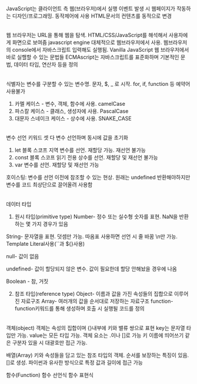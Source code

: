 ######
JavaScript는 클라이언트 측 웹(브라우저)에서 실행
이벤트 발생 시 웹페이지가 작동하는 디자인/프로그래밍. 동작제어에 사용
HTML문서의 컨텐츠를 동적으로 변경

######
웹 브라우저는 URL을 통해 웹을 탐색. HTML/CSS/JavaScript를 해석해서 사용자에게
화면으로 보여줌
javascript engine 대체적으로 웹브라우저에서 사용. 웹브라우저의 console에서 자바스크립트 입력해도 실행됨. Vanilla JavaScript 웹 브라우저에서 바로 실핼할 수 있는 문법들
ECMAscript는 자바스크립트를 표준화하며 기본적인 문법, 데이터 타입, 연산자 등을 정의

######
식별자는 변수를 구분할 수 있는 변수명. 문자, $, _ 로 시작. for, if, function 등 예약어 사용불가

1. 카멜 케이스 - 변수, 객체, 함수에 사용. camelCase
2. 파스칼 케이스 - 클래스, 생성자에 사용. PascalCase
3. 대문자 스네이크 케이스 - 상수에 사용. SNAKE_CASE

######
변수 선언 키워드
셋 다 변수 선언하며 동시에 값을 초기화

1. let 블록 스코프 지역 변수를 선언. 재할당 가능. 재선언 불가능
2. const 블록 스코프 읽기 전용 상수를 선언. 재할당 및 재선언 불가능
3. var 변수를 선언. 재할당 및 재선언 가능

호이스팅: 변수를 선언 이전에 참조할 수 있는 현상. 원래는 undefined 반환해야하지만 변수를 코드 최상단으로 끌어올려 사용함

######
데이터 타입

1. 원시 타입(primitive type)
  Number- 정수 또는 실수형 숫자를 표현. NaN을 반환하는 몇 가지 경우가 있음 
  
  String- 문자열을 표현. 덧셈만 가능. 따옴표 사용하면 선언 시 줄 바꿈 \n만 가능. Template Literal사용(``과 ${}사용)
  
  null- 값이 없음
  
  undefined- 값이 할당되지 않은 변수. 값이 필요한데 할당 안해놨을 경우에 나옴
  
  Boolean - 참, 거짓

2. 참조 타입(reference type)
   Object- 이름과 값을 가진 속성들의 집합으로 이루어진 자료구조
   Array- 여러개의 값을 순서대로 저장하는 자료구조
   function- function키워드를 통해 생성하며 호출 시 실행될 코드를 정의

######
객체(object)
객체는 속성의 집합이며 {}내부에 키와 밸류 쌍으로 표현
key는 문자열 타입만 가능. value는 모든 타입 가능. 객체 요소는 .이나 []로 가능
키 이름에 띄어쓰기 같은 구분자 있을 시 대괄호만 접근 가능.

배열(Array)
키와 속성들을 담고 있는 참조 타입의 객체. 순서를 보장하는 특징이 있음. []로 생성. 파이썬과 유사한 방식으로 특정 값과 길이에 접근 가능

함수(Function)
함수 선언식
함수 표현식